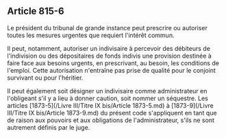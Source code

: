 Article 815-6
----
Le président du tribunal de grande instance peut prescrire ou autoriser toutes
les mesures urgentes que requiert l'intérêt commun.

Il peut, notamment, autoriser un indivisaire à percevoir des débiteurs de
l'indivision ou des dépositaires de fonds indivis une provision destinée à faire
face aux besoins urgents, en prescrivant, au besoin, les conditions de l'emploi.
Cette autorisation n'entraîne pas prise de qualité pour le conjoint survivant ou
pour l'héritier.

Il peut également soit désigner un indivisaire comme administrateur en
l'obligeant s'il y a lieu à donner caution, soit nommer un séquestre. Les
articles [1873-5](/Livre III/Titre IX bis/Article 1873-5.md) à [1873-9](/Livre III/Titre IX bis/Article 1873-9.md) du présent code s'appliquent en tant que de raison aux
pouvoirs et aux obligations de l'administrateur, s'ils ne sont autrement définis
par le juge.
